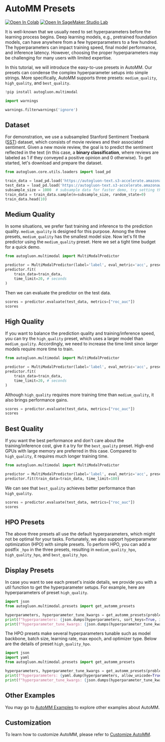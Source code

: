 # AutoMM Presets

[![Open In Colab](https://colab.research.google.com/assets/colab-badge.svg)](https://colab.research.google.com/github/autogluon/autogluon/blob/master/docs/tutorials/multimodal/advanced_topics/presets.ipynb)
[![Open In SageMaker Studio Lab](https://studiolab.sagemaker.aws/studiolab.svg)](https://studiolab.sagemaker.aws/import/github/autogluon/autogluon/blob/master/docs/tutorials/multimodal/advanced_topics/presets.ipynb)


It is well-known that we usually need to set hyperparameters before the learning process begins. Deep learning models, e.g., pretrained foundation models, can have anywhere from a few hyperparameters to a few hundred. The hyperparameters can impact training speed, final model performance, and inference latency. However, choosing the proper hyperparameters may be challenging for many users with limited expertise.

In this tutorial, we will introduce the easy-to-use presets in AutoMM. Our presets can condense the complex hyperparameter setups into simple strings. More specifically, AutoMM supports three presets: `medium_quality`, `high_quality`, and `best_quality`.


```python
!pip install autogluon.multimodal

```


```python
import warnings

warnings.filterwarnings('ignore')
```

## Dataset

For demonstration, we use a subsampled Stanford Sentiment Treebank ([SST](https://nlp.stanford.edu/sentiment/)) dataset, which consists of movie reviews and their associated sentiment. 
Given a new movie review, the goal is to predict the sentiment reflected in the text (in this case, a **binary classification**, where reviews are 
labeled as 1 if they conveyed a positive opinion and 0 otherwise).
To get started, let's download and prepare the dataset.


```python
from autogluon.core.utils.loaders import load_pd

train_data = load_pd.load('https://autogluon-text.s3-accelerate.amazonaws.com/glue/sst/train.parquet')
test_data = load_pd.load('https://autogluon-text.s3-accelerate.amazonaws.com/glue/sst/dev.parquet')
subsample_size = 1000  # subsample data for faster demo, try setting this to larger values
train_data = train_data.sample(n=subsample_size, random_state=0)
train_data.head(10)
```

## Medium Quality
In some situations, we prefer fast training and inference to the prediction quality. `medium_quality` is designed for this purpose.
Among the three presets, `medium_quality` has the smallest model size. Now let's fit the predictor using the `medium_quality` preset. Here we set a tight time budget for a quick demo.


```python
from autogluon.multimodal import MultiModalPredictor

predictor = MultiModalPredictor(label='label', eval_metric='acc', presets="medium_quality")
predictor.fit(
    train_data=train_data,
    time_limit=20, # seconds
)
```

Then we can evaluate the predictor on the test data.


```python
scores = predictor.evaluate(test_data, metrics=["roc_auc"])
scores
```

## High Quality
If you want to balance the prediction quality and training/inference speed, you can try the `high_quality` preset, which uses a larger model than `medium_quality`. Accordingly, we need to increase the time limit since larger models require more time to train.


```python
from autogluon.multimodal import MultiModalPredictor

predictor = MultiModalPredictor(label='label', eval_metric='acc', presets="high_quality")
predictor.fit(
    train_data=train_data,
    time_limit=20, # seconds
)
```

Although `high_quality` requires more training time than `medium_quality`, it also brings performance gains.


```python
scores = predictor.evaluate(test_data, metrics=["roc_auc"])
scores
```

## Best Quality
If you want the best performance and don't care about the training/inference cost, give it a try for the `best_quality` preset. High-end GPUs with large memory are preferred in this case. Compared to `high_quality`, it requires much longer training time.


```python
from autogluon.multimodal import MultiModalPredictor

predictor = MultiModalPredictor(label='label', eval_metric='acc', presets="best_quality")
predictor.fit(train_data=train_data, time_limit=180)
```

We can see that `best_quality` achieves better performance than `high_quality`.


```python
scores = predictor.evaluate(test_data, metrics=["roc_auc"])
scores
```

## HPO Presets
The above three presets all use the default hyperparameters, which might not be optimal for your tasks. Fortunately, we also support hyperparameter optimization (HPO) with simple presets. To perform HPO, you can add a postfix `_hpo` in the three presets, resulting in `medium_quality_hpo`, `high_quality_hpo`, and `best_quality_hpo`.

## Display Presets
In case you want to see each preset's inside details, we provide you with a util function to get the hyperparameter setups. For example, here are hyperparameters of preset `high_quality`.


```python
import json
from autogluon.multimodal.presets import get_automm_presets

hyperparameters, hyperparameter_tune_kwargs = get_automm_presets(problem_type="default", presets="high_quality")
print(f"hyperparameters: {json.dumps(hyperparameters, sort_keys=True, indent=4)}")
print(f"hyperparameter_tune_kwargs: {json.dumps(hyperparameter_tune_kwargs, sort_keys=True, indent=4)}")
```

The HPO presets make several hyperparameters tunable such as model backbone, batch size, learning rate, max epoch, and optimizer type. Below are the details of preset `high_quality_hpo`.


```python
import json
import yaml
from autogluon.multimodal.presets import get_automm_presets

hyperparameters, hyperparameter_tune_kwargs = get_automm_presets(problem_type="default", presets="high_quality_hpo")
print(f"hyperparameters: {yaml.dump(hyperparameters, allow_unicode=True, default_flow_style=False)}")
print(f"hyperparameter_tune_kwargs: {json.dumps(hyperparameter_tune_kwargs, sort_keys=True, indent=4)}")
```

## Other Examples
You may go to [AutoMM Examples](https://github.com/autogluon/autogluon/tree/master/examples/automm) to explore other examples about AutoMM.

## Customization
To learn how to customize AutoMM, please refer to [Customize AutoMM](../advanced_topics/customization.ipynb).
